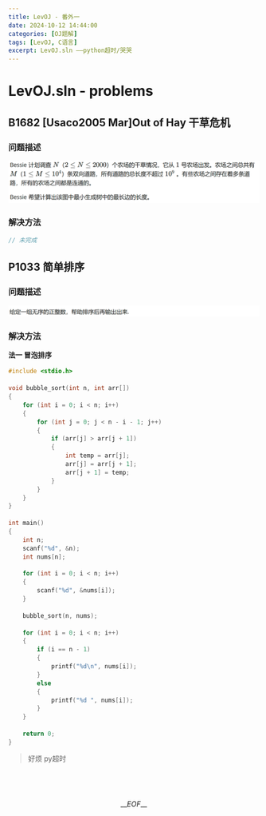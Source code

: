 ```yaml
---
title: LevOJ - 番外一
date: 2024-10-12 14:44:00
categories: [OJ题解]
tags: [LevOJ, C语言]
excerpt: LevOJ.sln ——python超时/哭哭
---
```



# LevOJ.sln - problems

## B1682 [Usaco2005 Mar]Out of Hay 干草危机

### 问题描述

![](/img/blog/2024/10/12/01/01.png)

### 解决方法

```c
// 未完成
```

## P1033 简单排序

### 问题描述

![](/img/blog/2024/10/12/01/02.png)

### 解决方法

__法一 冒泡排序__

```c
#include <stdio.h>

void bubble_sort(int n, int arr[])
{
    for (int i = 0; i < n; i++)
    {
        for (int j = 0; j < n - i - 1; j++)
        {
            if (arr[j] > arr[j + 1])
            {
                int temp = arr[j];
                arr[j] = arr[j + 1];
                arr[j + 1] = temp;
            }
        }
    }
}

int main()
{
    int n;
    scanf("%d", &n);
    int nums[n];

    for (int i = 0; i < n; i++)
    {
        scanf("%d", &nums[i]);
    }

    bubble_sort(n, nums);

    for (int i = 0; i < n; i++)
    {
        if (i == n - 1)
        {
            printf("%d\n", nums[i]);
        }
        else
        {
            printf("%d ", nums[i]);
        }
    }

    return 0;
}

```

>好烦 py超时

<br><br><br>
$$ \_\_EOF\_\_ $$
<br>
